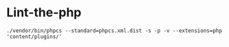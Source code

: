 # Lint-the-php

```./vendor/bin/phpcs --standard=phpcs.xml.dist -s -p -v --extensions=php 'content/plugins/' ```
